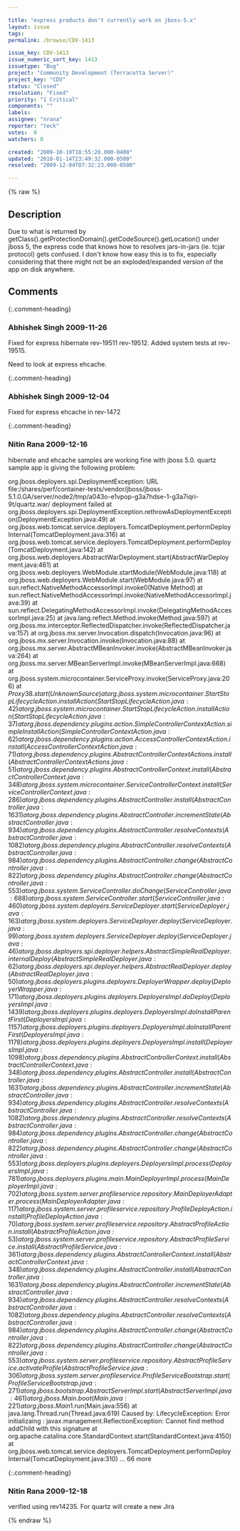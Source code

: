 ```yaml
---

title: "express products don't currently work on jboss-5.x"
layout: issue
tags: 
permalink: /browse/CDV-1413

issue_key: CDV-1413
issue_numeric_sort_key: 1413
issuetype: "Bug"
project: "Community Development (Terracotta Server)"
project_key: "CDV"
status: "Closed"
resolution: "Fixed"
priority: "1 Critical"
components: ""
labels: 
assignee: "nrana"
reporter: "teck"
votes:  0
watchers: 0

created: "2009-10-19T18:55:20.000-0400"
updated: "2010-01-14T23:49:32.000-0500"
resolved: "2009-12-04T07:32:23.000-0500"

---
```




{% raw %}



## Description

<div markdown="1" class="description">

Due to what is returned by getClass().getProtectionDomain().getCodeSource().getLocation() under jboss 5, the express code that knows how to resolves jars-in-jars (ie. tcjar protocol) gets confused. I don't know how easy this is to fix, especially considering that there might not be an exploded/expanded version of the app on disk anywhere. 

</div>

## Comments


{:.comment-heading}
### **Abhishek Singh** <span class="date">2009-11-26</span>

<div markdown="1" class="comment">

Fixed for express hibernate rev-19511 rev-19512.
Added system tests at rev-19515.

Need to look at express ehcache.

</div>


{:.comment-heading}
### **Abhishek Singh** <span class="date">2009-12-04</span>

<div markdown="1" class="comment">

Fixed for express ehcache in rev-1472

</div>


{:.comment-heading}
### **Nitin Rana** <span class="date">2009-12-16</span>

<div markdown="1" class="comment">

hibernate and ehcache samples are working fine with jboss 5.0. quartz sample app is giving the following problem:

org.jboss.deployers.spi.DeploymentException: URL file:/shares/perf/container-tests/vendor/jboss/jboss-5.1.0.GA/server/node2/tmp/a043o-e1vpop-g3a7hdse-1-g3a7iqri-9t/quartz.war/ deployment failed
	at org.jboss.deployers.spi.DeploymentException.rethrowAsDeploymentException(DeploymentException.java:49)
	at org.jboss.web.tomcat.service.deployers.TomcatDeployment.performDeployInternal(TomcatDeployment.java:316)
	at org.jboss.web.tomcat.service.deployers.TomcatDeployment.performDeploy(TomcatDeployment.java:142)
	at org.jboss.web.deployers.AbstractWarDeployment.start(AbstractWarDeployment.java:461)
	at org.jboss.web.deployers.WebModule.startModule(WebModule.java:118)
	at org.jboss.web.deployers.WebModule.start(WebModule.java:97)
	at sun.reflect.NativeMethodAccessorImpl.invoke0(Native Method)
	at sun.reflect.NativeMethodAccessorImpl.invoke(NativeMethodAccessorImpl.java:39)
	at sun.reflect.DelegatingMethodAccessorImpl.invoke(DelegatingMethodAccessorImpl.java:25)
	at java.lang.reflect.Method.invoke(Method.java:597)
	at org.jboss.mx.interceptor.ReflectedDispatcher.invoke(ReflectedDispatcher.java:157)
	at org.jboss.mx.server.Invocation.dispatch(Invocation.java:96)
	at org.jboss.mx.server.Invocation.invoke(Invocation.java:88)
	at org.jboss.mx.server.AbstractMBeanInvoker.invoke(AbstractMBeanInvoker.java:264)
	at org.jboss.mx.server.MBeanServerImpl.invoke(MBeanServerImpl.java:668)
	at org.jboss.system.microcontainer.ServiceProxy.invoke(ServiceProxy.java:206)
	at $Proxy38.start(Unknown Source)
	at org.jboss.system.microcontainer.StartStopLifecycleAction.installAction(StartStopLifecycleAction.java:42)
	at org.jboss.system.microcontainer.StartStopLifecycleAction.installAction(StartStopLifecycleAction.java:37)
	at org.jboss.dependency.plugins.action.SimpleControllerContextAction.simpleInstallAction(SimpleControllerContextAction.java:62)
	at org.jboss.dependency.plugins.action.AccessControllerContextAction.install(AccessControllerContextAction.java:71)
	at org.jboss.dependency.plugins.AbstractControllerContextActions.install(AbstractControllerContextActions.java:51)
	at org.jboss.dependency.plugins.AbstractControllerContext.install(AbstractControllerContext.java:348)
	at org.jboss.system.microcontainer.ServiceControllerContext.install(ServiceControllerContext.java:286)
	at org.jboss.dependency.plugins.AbstractController.install(AbstractController.java:1631)
	at org.jboss.dependency.plugins.AbstractController.incrementState(AbstractController.java:934)
	at org.jboss.dependency.plugins.AbstractController.resolveContexts(AbstractController.java:1082)
	at org.jboss.dependency.plugins.AbstractController.resolveContexts(AbstractController.java:984)
	at org.jboss.dependency.plugins.AbstractController.change(AbstractController.java:822)
	at org.jboss.dependency.plugins.AbstractController.change(AbstractController.java:553)
	at org.jboss.system.ServiceController.doChange(ServiceController.java:688)
	at org.jboss.system.ServiceController.start(ServiceController.java:460)
	at org.jboss.system.deployers.ServiceDeployer.start(ServiceDeployer.java:163)
	at org.jboss.system.deployers.ServiceDeployer.deploy(ServiceDeployer.java:99)
	at org.jboss.system.deployers.ServiceDeployer.deploy(ServiceDeployer.java:46)
	at org.jboss.deployers.spi.deployer.helpers.AbstractSimpleRealDeployer.internalDeploy(AbstractSimpleRealDeployer.java:62)
	at org.jboss.deployers.spi.deployer.helpers.AbstractRealDeployer.deploy(AbstractRealDeployer.java:50)
	at org.jboss.deployers.plugins.deployers.DeployerWrapper.deploy(DeployerWrapper.java:171)
	at org.jboss.deployers.plugins.deployers.DeployersImpl.doDeploy(DeployersImpl.java:1439)
	at org.jboss.deployers.plugins.deployers.DeployersImpl.doInstallParentFirst(DeployersImpl.java:1157)
	at org.jboss.deployers.plugins.deployers.DeployersImpl.doInstallParentFirst(DeployersImpl.java:1178)
	at org.jboss.deployers.plugins.deployers.DeployersImpl.install(DeployersImpl.java:1098)
	at org.jboss.dependency.plugins.AbstractControllerContext.install(AbstractControllerContext.java:348)
	at org.jboss.dependency.plugins.AbstractController.install(AbstractController.java:1631)
	at org.jboss.dependency.plugins.AbstractController.incrementState(AbstractController.java:934)
	at org.jboss.dependency.plugins.AbstractController.resolveContexts(AbstractController.java:1082)
	at org.jboss.dependency.plugins.AbstractController.resolveContexts(AbstractController.java:984)
	at org.jboss.dependency.plugins.AbstractController.change(AbstractController.java:822)
	at org.jboss.dependency.plugins.AbstractController.change(AbstractController.java:553)
	at org.jboss.deployers.plugins.deployers.DeployersImpl.process(DeployersImpl.java:781)
	at org.jboss.deployers.plugins.main.MainDeployerImpl.process(MainDeployerImpl.java:702)
	at org.jboss.system.server.profileservice.repository.MainDeployerAdapter.process(MainDeployerAdapter.java:117)
	at org.jboss.system.server.profileservice.repository.ProfileDeployAction.install(ProfileDeployAction.java:70)
	at org.jboss.system.server.profileservice.repository.AbstractProfileAction.install(AbstractProfileAction.java:53)
	at org.jboss.system.server.profileservice.repository.AbstractProfileService.install(AbstractProfileService.java:361)
	at org.jboss.dependency.plugins.AbstractControllerContext.install(AbstractControllerContext.java:348)
	at org.jboss.dependency.plugins.AbstractController.install(AbstractController.java:1631)
	at org.jboss.dependency.plugins.AbstractController.incrementState(AbstractController.java:934)
	at org.jboss.dependency.plugins.AbstractController.resolveContexts(AbstractController.java:1082)
	at org.jboss.dependency.plugins.AbstractController.resolveContexts(AbstractController.java:984)
	at org.jboss.dependency.plugins.AbstractController.change(AbstractController.java:822)
	at org.jboss.dependency.plugins.AbstractController.change(AbstractController.java:553)
	at org.jboss.system.server.profileservice.repository.AbstractProfileService.activateProfile(AbstractProfileService.java:306)
	at org.jboss.system.server.profileservice.ProfileServiceBootstrap.start(ProfileServiceBootstrap.java:271)
	at org.jboss.bootstrap.AbstractServerImpl.start(AbstractServerImpl.java:461)
	at org.jboss.Main.boot(Main.java:221)
	at org.jboss.Main$1.run(Main.java:556)
	at java.lang.Thread.run(Thread.java:619)
Caused by: LifecycleException:  Error initializaing :  javax.management.ReflectionException: Cannot find method addChild with this signature
	at org.apache.catalina.core.StandardContext.start(StandardContext.java:4150)
	at org.jboss.web.tomcat.service.deployers.TomcatDeployment.performDeployInternal(TomcatDeployment.java:310)
	... 66 more


</div>


{:.comment-heading}
### **Nitin Rana** <span class="date">2009-12-18</span>

<div markdown="1" class="comment">

verified using rev14235. For quartz will create a new Jira

</div>



{% endraw %}
